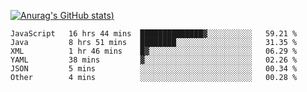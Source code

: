 [![Anurag's GitHub stats](https://github-readme-stats.vercel.app/api?username=Old-Camel&show_icons=true&theme=dark))](https://github.com/anuraghazra/github-readme-stats)
<!--START_SECTION:waka-->

```text
JavaScript   16 hrs 44 mins  ██████████████▓░░░░░░░░░░   59.21 %
Java         8 hrs 51 mins   ████████░░░░░░░░░░░░░░░░░   31.35 %
XML          1 hr 46 mins    █▓░░░░░░░░░░░░░░░░░░░░░░░   06.29 %
YAML         38 mins         ▓░░░░░░░░░░░░░░░░░░░░░░░░   02.26 %
JSON         5 mins          ░░░░░░░░░░░░░░░░░░░░░░░░░   00.34 %
Other        4 mins          ░░░░░░░░░░░░░░░░░░░░░░░░░   00.28 %
```

<!--END_SECTION:waka-->


